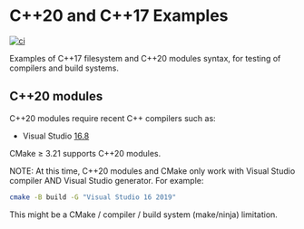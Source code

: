 # C++20 and C++17 Examples

[![ci](https://github.com/scivision/cxx20-examples/actions/workflows/ci.yml/badge.svg)](https://github.com/scivision/cxx20-examples/actions/workflows/ci.yml)

Examples of C++17 filesystem and C++20 modules syntax, for testing of compilers and build systems.

## C++20 modules

C++20 modules require recent C++ compilers such as:

* Visual Studio [16.8](https://devblogs.microsoft.com/cppblog/standard-c20-modules-support-with-msvc-in-visual-studio-2019-version-16-8/)

CMake &ge; 3.21 supports C++20 modules.

NOTE: At this time, C++20 modules and CMake only work with Visual Studio compiler AND Visual Studio generator. For example:

```sh
cmake -B build -G "Visual Studio 16 2019"
```

This might be a CMake / compiler / build system (make/ninja) limitation.
